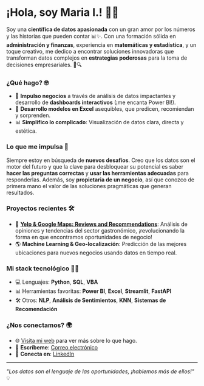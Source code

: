 # ¡Hola, soy Maria I.! 👋🚀

Soy una **científica de datos apasionada** con un gran amor por los números y las historias que pueden contar 📊✨. Con una formación sólida en **administración y finanzas**, experiencia en **matemáticas y estadística**, y un toque creativo, me dedico a encontrar soluciones innovadoras que transforman datos complejos en **estrategias poderosas** para la toma de decisiones empresariales. 🧠🔍

### ¿Qué hago? 🤓
- 🌟 **Impulso negocios** a través de análisis de datos impactantes y desarrollo de **dashboards interactivos** (¡me encanta Power BI!).
- 🤖 **Desarrollo modelos en Excel** asequibles, que predicen, recomiendan y sorprenden.
- 📊 **Simplifico lo complicado**: Visualización de datos clara, directa y estética.

### Lo que me impulsa 🚀
Siempre estoy en búsqueda de **nuevos desafíos**. Creo que los datos son el motor del futuro y que la clave para desbloquear su potencial es saber **hacer las preguntas correctas** y **usar las herramientas adecuadas** para responderlas. Además, soy **propietaria de un negocio**, así que conozco de primera mano el valor de las soluciones pragmáticas que generan resultados.

### Proyectos recientes 🛠️
- 🚀 **[Yelp & Google Maps: Reviews and Recommendations](https://bit.ly/4gOkuHA)**: Análisis de opiniones y tendencias del sector gastronómico, ¡revolucionando la forma en que encontramos oportunidades de negocio!
- 🌎 **Machine Learning & Geo-localización**: Predicción de las mejores ubicaciones para nuevos negocios usando datos en tiempo real.
  
### Mi stack tecnológico 🧑‍💻
- 💻 Lenguajes: **Python**, **SQL**, **VBA**
- 📊 Herramientas favoritas: **Power BI**, **Excel**, **Streamlit**, **FastAPI**
- 🛠️ Otros: **NLP**, **Análisis de Sentimientos**, **KNN**, **Sistemas de Recomendación**

### ¿Nos conectamos? 🌍
- 🌐 [Visita mi web](https://ex-fin.com) para ver más sobre lo que hago.
- 📧 **Escríbeme**: [Correo electrónico](mailto:marango@ex-fin.com)
- 💬 **Conecta en**: [LinkedIn](https://www.linkedin.com/in/mariaisabelarangom/)

---

_"Los datos son el lenguaje de las oportunidades, ¡hablemos más de ellos!"_ 💡
